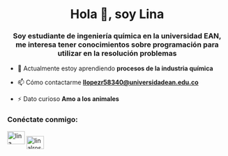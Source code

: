 <h1 align="center">Hola 👋, soy Lina</h1>
<h3 align="center">Soy estudiante de ingeniería química en la universidad EAN, me interesa tener conocimientos sobre programación para utilizar en la resolución problemas</h3>

- 🌱 Actualmente estoy aprendiendo **procesos de la industria química**

- 📫 Cómo contactarme **llopezr58340@universidadean.edu.co**

- ⚡ Dato curioso **Amo a los animales**

<h3 align ="left">Conéctate conmigo:</h3>
<p align="left">
<a href="https://fb.com/lina lópez rosas" target="blank"><img align="center " src="https://raw.githubusercontent.com/rahuldkjain/github-profile-readme-generator/master/src/images/icons/Social/facebook.svg" alt="lina lópez rosas" height="30" width="40" /></a>
<a href="https://instagram.com/linalrosas" target="blank"><img align="center" src="https://raw.githubusercontent.com/rahuldkjain/github-profile-readme-generator /master/src/images/icons/Social/instagram.svg" alt="linalrosas" height="30" width="40" /></a>
</p>
